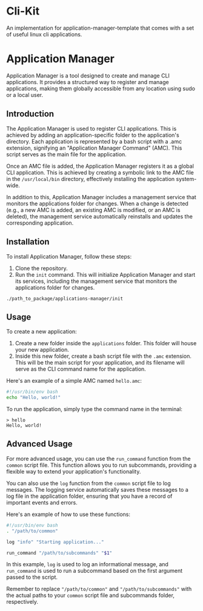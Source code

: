 # Cli-Kit
An implementation for application-manager-template that comes with a set of useful linux cli applications.

# Application Manager

Application Manager is a tool designed to create and manage CLI applications. It provides a structured way to register and manage applications,
making them globally accessible from any location using sudo or a local user.

## Introduction
The Application Manager is used to register CLI applications. This is achieved by adding an application-specific folder to the application's directory. Each application is represented by a bash script with a .amc extension, signifying an "Application Manager Command" (AMC). This script serves as the main file for the application.  

Once an AMC file is added, the Application Manager registers it as a global CLI application. This is achieved by creating a symbolic link to the AMC file in the `/usr/local/bin` directory, effectively installing the application system-wide.  

In addition to this, Application Manager includes a management service that monitors the applications folder for changes. When a change is detected (e.g., a new AMC is added, an existing AMC is modified, or an AMC is deleted), the management service automatically reinstalls and updates the corresponding application.

## Installation

To install Application Manager, follow these steps:

1. Clone the repository.
2. Run the `init` command. This will initialize Application Manager and start its services, including the management service that monitors the applications folder for changes.
```shell
./path_to_package/applications-manager/init
```

## Usage

To create a new application:

1. Create a new folder inside the `applications` folder. This folder will house your new application.
2. Inside this new folder, create a bash script file with the `.amc` extension. This will be the main script for your application, and its filename will serve as the CLI command name for the application.

Here's an example of a simple AMC named `hello.amc`:

```bash
#!/usr/bin/env bash
echo "Hello, world!"
```

To run the application, simply type the command name in the terminal:

```shell
> hello
Hello, world!
```

## Advanced Usage

For more advanced usage, you can use the `run_command` function from the `common` script file. This function allows you to run subcommands, providing a flexible way to extend your application's functionality.

You can also use the `log` function from the `common` script file to log messages. The logging service automatically saves these messages to a log file in the application folder, ensuring that you have a record of important events and errors.

Here's an example of how to use these functions:

```bash
#!/usr/bin/env bash
. "/path/to/common"

log "info" "Starting application..."

run_command "/path/to/subcommands" "$1"
```

In this example, `log` is used to log an informational message, and `run_command` is used to run a subcommand based on the first argument passed to the script.

Remember to replace `"/path/to/common"` and `"/path/to/subcommands"` with the actual paths to your `common` script file and subcommands folder, respectively.
